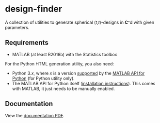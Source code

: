 design-finder
=============

A collection of utilities to generate spherical (_t_,_t_)-designs in **C**^d with given parameters.

Requirements
------------

  * MATLAB (at least R2018b) with the Statistics toolbox

For the Python HTML generation utility, you also need:
  * Python 3._x_, where _x_ is a version [supported](https://au.mathworks.com/help/matlab/matlab_external/system-requirements-for-matlab-engine-for-python.html) by
    the [MATLAB API for Python](https://au.mathworks.com/help/matlab/matlab-engine-for-python.html)  (for Python utility only).
  * The MATLAB API for Python itself ([installation instructions](https://au.mathworks.com/help/matlab/matlab_external/install-the-matlab-engine-for-python.html)). This comes with MATLAB,
    it just needs to be manually enabled.

Documentation
-------------
View the [documentation PDF](doc/documentation.pdf).
